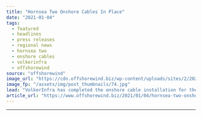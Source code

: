 ```yaml
---
title: "Hornsea Two Onshore Cables In Place"
date: "2021-01-04"
tags: 
  - featured
  - headlines
  - press releases
  - regional news
  - hornsea two
  - onshore cables
  - volkerinfra
  - offshorewind
source: "offshorewind"
image_url: "https://cdn.offshorewind.biz/wp-content/uploads/sites/2/2021/01/04160002/Hornsea-Two-Onshore-Cables-In-Place.jpg"
image_fp: "/assets/img/post_thumbnails/74.jpg"
lead: "VolkerInfra has completed the onshore cable installation for the Hornsea Two offshore wind project"
article_url: "https://www.offshorewind.biz/2021/01/04/hornsea-two-onshore-cables-in-place/"
---
```


---
